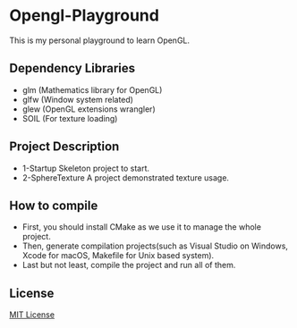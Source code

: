 # Opengl-Playground

This is my personal playground to learn OpenGL.

## Dependency Libraries

- glm (Mathematics library for OpenGL)
- glfw (Window system related)
- glew (OpenGL extensions wrangler)
- SOIL (For texture loading)

## Project Description

- 1-Startup
  Skeleton project to start.
- 2-SphereTexture
  A project demonstrated texture usage.

## How to compile

- First, you should install CMake as we use it to manage the whole project.
- Then, generate compilation projects(such as Visual Studio on Windows, Xcode for macOS, Makefile for Unix based system).
- Last but not least, compile the project and run all of them.

## License

[MIT License](https://mit-license.org/)

